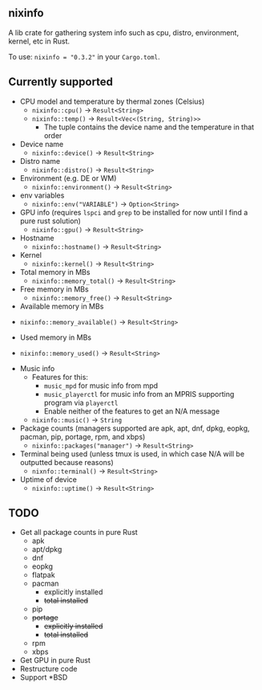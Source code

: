 ## nixinfo
A lib crate for gathering system info such as cpu, distro, environment, kernel, etc in Rust.

To use: `nixinfo = "0.3.2"` in your `Cargo.toml`.

## Currently supported

- CPU model and temperature by thermal zones (Celsius)
  + `nixinfo::cpu()` -> `Result<String>`
  + `nixinfo::temp()` -> `Result<Vec<(String, String)>>`
    * The tuple contains the device name and the temperature in that order
- Device name
  + `nixinfo::device()` -> `Result<String>`
- Distro name
  + `nixinfo::distro()` -> `Result<String>`
- Environment (e.g. DE or WM)
  + `nixinfo::environment()` -> `Result<String>`
- env variables
  + `nixinfo::env("VARIABLE")` -> `Option<String>`
- GPU info (requires `lspci` and `grep` to be installed for now until I find a pure rust solution)
  + `nixinfo::gpu()` -> `Result<String>`
- Hostname
  + `nixinfo::hostname()` -> `Result<String>`
- Kernel
  + `nixinfo::kernel()` -> `Result<String>`
- Total memory in MBs
  + `nixinfo::memory_total()` -> `Result<String>`
- Free memory in MBs
  + `nixinfo::memory_free()` -> `Result<String>`
- Available memory in MBs
+ `nixinfo::memory_available()` -> `Result<String>`
- Used memory in MBs
+ `nixinfo::memory_used()` -> `Result<String>`
- Music info
  + Features for this:
    * `music_mpd` for music info from mpd
    * `music_playerctl` for music info from an MPRIS supporting program via `playerctl`
    * Enable neither of the features to get an N/A message
  + `nixinfo::music()` -> `String`
- Package counts (managers supported are apk, apt, dnf, dpkg, eopkg, pacman, pip, portage, rpm, and xbps)
  + `nixinfo::packages("manager")` -> `Result<String>`
- Terminal being used (unless tmux is used, in which case N/A will be outputted because reasons)
  + `nixnfo::terminal()` -> `Result<String>`
- Uptime of device
  + `nixinfo::uptime()` -> `Result<String>`

## TODO
- Get all package counts in pure Rust
  + apk
  + apt/dpkg
  + dnf
  + eopkg
  + flatpak
  + pacman
    * explicitly installed
    * ~~total installed~~
  + pip
  + ~~portage~~
    * ~~explicitly installed~~
    * ~~total installed~~
  * rpm
  * xbps
- Get GPU in pure Rust
- Restructure code
- Support *BSD
